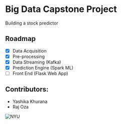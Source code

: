 # Big Data Capstone Project

Building a stock predictor

## Roadmap

- [x] Data Acquisition
- [x] Pre-processing
- [x] Data Streaming (Kafka)
- [x] Prediction Engine (Spark ML) 
- [ ] Front End (Flask Web App)

## Contributors:
* Yashika Khurana
* Raj Oza

![NYU](https://logos-world.net/wp-content/uploads/2021/09/NYU-Logo.png)
